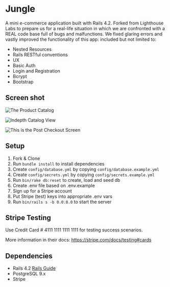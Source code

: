 # Jungle

A mini e-commerce application built with Rails 4.2. Forked from Lighthouse Labs to prepare us for a real-life situation in which we are confronted with a REAL code base full of bugs and malfunctions. We fixed glaring errors and vastly improved the functionality of this app: included but not limited to:
- Nested Resources
- Rails RESTful conventions
- UX
- Basic Auth
- Login and Registration
- Bcrypt
- Bootstrap

## Screen shot
![The Product Catalog](https://user-images.githubusercontent.com/34799149/39391562-6c8319cc-4a5a-11e8-8e72-a4e9aeba86d7.png)


![Indepth Catalog View](https://user-images.githubusercontent.com/34799149/39391563-6ca26fd4-4a5a-11e8-9650-1d2edd1da4fc.png)

![This is the Post Checkout Screen](https://user-images.githubusercontent.com/34799149/39391564-6cb5bb34-4a5a-11e8-916d-ced76b41f793.png)

## Setup

1. Fork & Clone
2. Run `bundle install` to install dependencies
3. Create `config/database.yml` by copying `config/database.example.yml`
4. Create `config/secrets.yml` by copying `config/secrets.example.yml`
5. Run `bin/rake db:reset` to create, load and seed db
6. Create .env file based on .env.example
7. Sign up for a Stripe account
8. Put Stripe (test) keys into appropriate .env vars
9. Run `bin/rails s -b 0.0.0.0` to start the server

## Stripe Testing

Use Credit Card # 4111 1111 1111 1111 for testing success scenarios.

More information in their docs: <https://stripe.com/docs/testing#cards>

## Dependencies

* Rails 4.2 [Rails Guide](http://guides.rubyonrails.org/v4.2/)
* PostgreSQL 9.x
* Stripe
